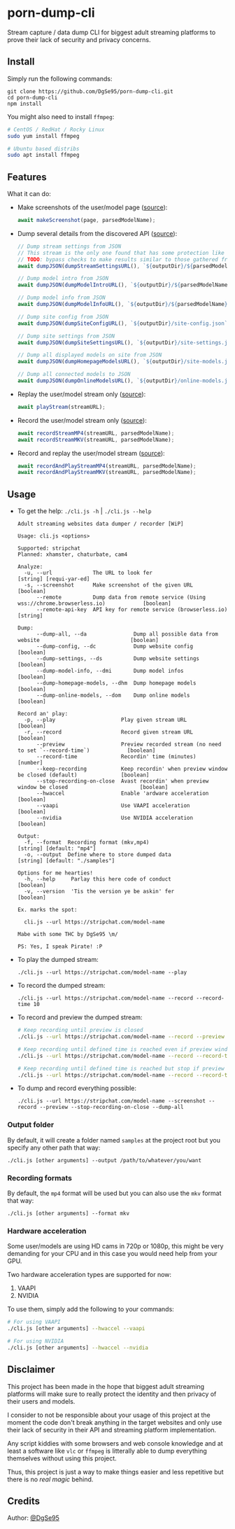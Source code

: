 # porn-dump-cli

Stream capture / data dump CLI for biggest adult streaming platforms to prove their lack of security and privacy concerns.

## Install

Simply run the following commands:

```
git clone https://github.com/DgSe95/porn-dump-cli.git
cd porn-dump-cli
npm install
```

You might also need to install `ffmpeg`:

```bash
# CentOS / RedHat / Rocky Linux
sudo yum install ffmpeg

# Ubuntu based distribs
sudo apt install ffmpeg
```

## Features

What it can do:

* Make screenshots of the user/model page ([source](cli.js#L1147)):

  ```js
  await makeScreenshot(page, parsedModelName);
  ```

* Dump several details from the discovered API ([source](cli.js#L1153)):

  ```js
  // Dump stream settings from JSON
  // This stream is the only one found that has some protection like user-agent checks
  // TODO: bypass checks to make results similar to those gathered from real browser
  await dumpJSON(dumpStreamSettingsURL(), `${outputDir}/${parsedModelName}.cam.json`);

  // Dump model intro from JSON
  await dumpJSON(dumpModelIntroURL(), `${outputDir}/${parsedModelName}.intro.json`);

  // Dump model info from JSON
  await dumpJSON(dumpModelInfoURL(), `${outputDir}/${parsedModelName}.json`);

  // Dump site config from JSON
  await dumpJSON(dumpSiteConfigURL(), `${outputDir}/site-config.json`);

  // Dump site settings from JSON
  await dumpJSON(dumpSiteSettingsURL(), `${outputDir}/site-settings.json`);

  // Dump all displayed models on site from JSON
  await dumpJSON(dumpHomepageModelsURL(), `${outputDir}/site-models.json`);

  // Dump all connected models to JSON
  await dumpJSON(dumpOnlineModelsURL(), `${outputDir}/online-models.json`);
  ```

* Replay the user/model stream only ([source](cli.js#L1192)):

  ```js
  await playStream(streamURL);
  ```

* Record the user/model stream only ([source](cli.js#L1195)):

  ```js
  await recordStreamMP4(streamURL, parsedModelName);
  await recordStreamMKV(streamURL, parsedModelName);
  ```

* Record and replay the user/model stream ([source](cli.js#L1209)):

  ```js
  await recordAndPlayStreamMP4(streamURL, parsedModelName);
  await recordAndPlayStreamMKV(streamURL, parsedModelName);
  ```

## Usage

* To get the help: `./cli.js -h` | `./cli.js --help`

  ```
  Adult streaming websites data dumper / recorder [WiP]

  Usage: cli.js <options>

  Supported: stripchat
  Planned: xhamster, chaturbate, cam4

  Analyze:
    -u, --url             The URL to look fer                                            [string] [requi-yar-ed]
    -s, --screenshot      Make screenshot of the given URL                                             [boolean]
        --remote          Dump data from remote service (Using wss://chrome.browserless.io)            [boolean]
        --remote-api-key  API key for remote service (browserless.io)                                   [string]

  Dump:
        --dump-all, --da               Dump all possible data from website                             [boolean]
        --dump-config, --dc            Dump website config                                             [boolean]
        --dump-settings, --ds          Dump website settings                                           [boolean]
        --dump-model-info, --dmi       Dump model infos                                                [boolean]
        --dump-homepage-models, --dhm  Dump homepage models                                            [boolean]
        --dump-online-models, --dom    Dump online models                                              [boolean]

  Record an' play:
    -p, --play                     Play given stream URL                                               [boolean]
    -r, --record                   Record given stream URL                                             [boolean]
        --preview                  Preview recorded stream (no need to set `--record-time`)            [boolean]
        --record-time              Recordin' time (minutes)                                             [number]
        --keep-recording           Keep recordin' when preview window be closed (default)              [boolean]
        --stop-recording-on-close  Avast recordin' when preview window be closed                       [boolean]
        --hwaccel                  Enable 'ardware acceleration                                        [boolean]
        --vaapi                    Use VAAPI acceleration                                              [boolean]
        --nvidia                   Use NVIDIA acceleration                                             [boolean]

  Output:
    -f, --format  Recording format (mkv,mp4)                                           [string] [default: "mp4"]
    -o, --output  Define where to store dumped data                              [string] [default: "./samples"]

  Options for me hearties!
    -h, --help     Parlay this here code of conduct                                                    [boolean]
    -v, --version  'Tis the version ye be askin' fer                                                   [boolean]

  Ex. marks the spot:

    cli.js --url https://stripchat.com/model-name

  Mabe with some THC by DgSe95 \m/

  PS: Yes, I speak Pirate! :P
  ```

* To play the dumped stream:

  ```
  ./cli.js --url https://stripchat.com/model-name --play
  ```

* To record the dumped stream:

  ```
  ./cli.js --url https://stripchat.com/model-name --record --record-time 10
  ```

* To record and preview the dumped stream:

  ```bash
  # Keep recording until preview is closed
  ./cli.js --url https://stripchat.com/model-name --record --preview --stop-recording-on-close

  # Keep recording until defined time is reached even if preview window is closed
  ./cli.js --url https://stripchat.com/model-name --record --record-time 10 --preview

  # Keep recording until defined time is reached but stop if preview window is closed
  ./cli.js --url https://stripchat.com/model-name --record --record-time 10 --preview --stop-recording-on-close
  ```

* To dump and record everything possible:

  ```
  ./cli.js --url https://stripchat.com/model-name --screenshot --record --preview --stop-recording-on-close --dump-all
  ```

### Output folder

By default, it will create a folder named `samples` at the project root but you specify any other path that way:

```
./cli.js [other arguments] --output /path/to/whatever/you/want
```

### Recording formats

By default, the `mp4` format will be used but you can also use the `mkv` format that way:

```
./cli.js [other arguments] --format mkv
```

### Hardware acceleration

Some user/models are using HD cams in 720p or 1080p, this might be very demanding for your CPU and in this case you would need help from your GPU.

Two hardware acceleration types are supported for now:

1. VAAPI
2. NVIDIA

To use them, simply add the following to your commands:

```bash
# For using VAAPI
./cli.js [other arguments] --hwaccel --vaapi

# For using NVIDIA
./cli.js [other arguments] --hwaccel --nvidia
```

## Disclaimer

This project has been made in the hope that biggest adult streaming platforms will make sure to really protect the identity and then privacy of their users and models.

I consider to not be responsible about your usage of this project at the moment the code don't break anything in the target websites and only use their lack of security in their API and streaming platform implementation.

Any script kiddies with some browsers and web console knowledge and at least a software like `vlc` or `ffmpeg` is litterally able to dump everything themselves without using this project.

Thus, this project is just a way to make things easier and less repetitive but there is no _real magic_ behind.

## Credits

Author: [@DgSe95](https://twitter.com/DgSe95)
